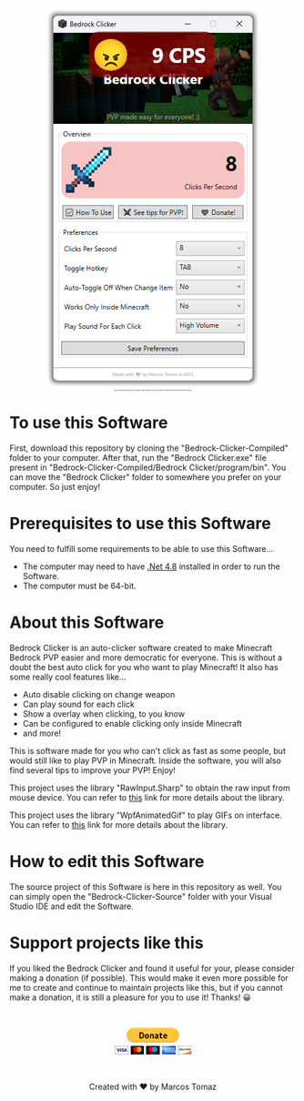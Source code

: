 <p align="center" style="font-size: 2px;">
    <img src="Bedrock-Clicker-Source/ReadMe/Resources/Bedrock-Clicker-Front.png" />
    <br>
    Clone this repository and then copy the "Bedrock-Clicker-Compiled" folder to your computer. Read all the instructions below and then just enjoy!
</p>

# To use this Software

First, download this repository by cloning the "Bedrock-Clicker-Compiled" folder to your computer. After that, run the "Bedrock Clicker.exe" file present in "Bedrock-Clicker-Compiled/Bedrock Clicker/program/bin". You can move the "Bedrock Clicker" folder to somewhere you prefer on your computer. So just enjoy!

# Prerequisites to use this Software

You need to fulfill some requirements to be able to use this Software...

- The computer may need to have <a href="https://download.visualstudio.microsoft.com/download/pr/2d6bb6b2-226a-4baa-bdec-798822606ff1/9b7b8746971ed51a1770ae4293618187/ndp48-web.exe" target="_blank">.Net 4.8</a> installed in order to run the Software.
- The computer must be 64-bit.

# About this Software

Bedrock Clicker is an auto-clicker software created to make Minecraft Bedrock PVP easier and more democratic for everyone. This is without a doubt the best auto click for you who want to play Minecraft! It also has some really cool features like...

- Auto disable clicking on change weapon
- Can play sound for each click
- Show a overlay when clicking, to you know
- Can be configured to enable clicking only inside Minecraft
- and more!

This is software made for you who can't click as fast as some people, but would still like to play PVP in Minecraft. Inside the software, you will also find several tips to improve your PVP! Enjoy!

This project uses the library "RawInput.Sharp" to obtain the raw input from mouse device. You can refer to <a href="https://github.com/mfakane/rawinput-sharp" target="_blank">this</a> link for more details about the library.

This project uses the library "WpfAnimatedGif" to play GIFs on interface. You can refer to <a href="https://github.com/XamlAnimatedGif/WpfAnimatedGif" target="_blank">this</a> link for more details about the library.

# How to edit this Software

The source project of this Software is here in this repository as well. You can simply open the "Bedrock-Clicker-Source" folder with your Visual Studio IDE and edit the Software.

# Support projects like this

If you liked the Bedrock Clicker and found it useful for your, please consider making a donation (if possible). This would make it even more possible for me to create and continue to maintain projects like this, but if you cannot make a donation, it is still a pleasure for you to use it! Thanks! 😀

<br>

<p align="center">
    <a href="https://www.paypal.com/donate/?hosted_button_id=MVDJY3AXLL8T2" target="_blank">
        <img src="Bedrock-Clicker-Source/ReadMe/Resources/paypal-donate.png" alt="Donate" />
    </a>
</p>

<br>

<p align="center">
Created with ❤ by Marcos Tomaz
</p>